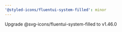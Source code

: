 ```yaml
---
'@styled-icons/fluentui-system-filled': minor
---
```


Upgrade @svg-icons/fluentui-system-filled to v1.46.0
